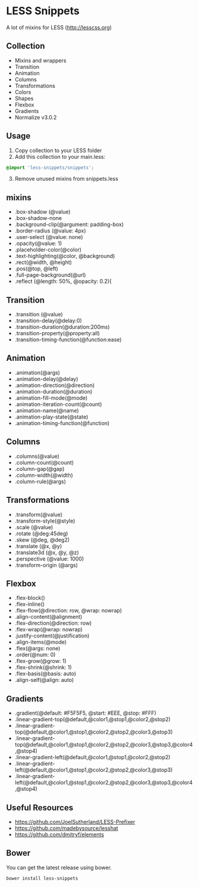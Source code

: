 LESS Snippets
================================
A lot of mixins for LESS (http://lesscss.org)

Collection
-----

- Mixins and wrappers
- Transition
- Animation
- Columns
- Transformations 
- Colors
- Shapes
- Flexbox
- Gradients
- Normalize v3.0.2

Usage
-----

1. Copy collection to your LESS folder
2. Add this collection to your main.less:
```scss
@import 'less-snippets/snippets';
```
3. Remove unused mixins from snippets.less


mixins
-----

- .box-shadow (@value)
- .box-shadow-none
- .background-clip(@argument: padding-box)
- .border-radius (@value: 4px)
- .user-select (@value: none)
- .opacity(@value: 1)
- .placeholder-color(@color)
- .text-highlighting(@color, @background)
- .rect(@width, @height)
- .pos(@top, @left)
- .full-page-background(@url)
- .reflect (@length: 50%, @opacity: 0.2){

Transition
-----

- .transition (@value)
- .transition-delay(@delay:0)
- .transition-duration(@duration:200ms)
- .transition-property(@property:all)
- .transition-timing-function(@function:ease)

Animation
-----

- .animation(@args)
- .animation-delay(@delay)
- .animation-direction(@direction)
- .animation-duration(@duration)
- .animation-fill-mode(@mode)
- .animation-iteration-count(@count)
- .animation-name(@name)
- .animation-play-state(@state)
- .animation-timing-function(@function)

Columns
-----

- .columns(@value)
- .column-count(@count)
- .column-gap(@gap)
- .column-width(@width)
- .column-rule(@args)

Transformations 
-----

- .transform(@value)
- .transform-style(@style)
- .scale (@value)
- .rotate (@deg:45deg)
- .skew (@deg, @deg2)
- .translate (@x, @y)
- .translate3d (@x, @y, @z)
- .perspective (@value: 1000)
- .transform-origin (@args)

Flexbox
-----

- .flex-block()
- .flex-inline()
- .flex-flow(@direction: row, @wrap: nowrap)
- .align-content(@alignment)
- .flex-direction(@direction: row)
- .flex-wrap(@wrap: nowrap)
- .justify-content(@justification)
- .align-items(@mode)
- .flex(@args: none)
- .order(@num: 0)
- .flex-grow(@grow: 1)
- .flex-shrink(@shrink: 1)
- .flex-basis(@basis: auto)
- .align-self(@align: auto)

Gradients
-----

- .gradient(@default: #F5F5F5, @start: #EEE, @stop: #FFF)
- .linear-gradient-top(@default,@color1,@stop1,@color2,@stop2)
- .linear-gradient-top(@default,@color1,@stop1,@color2,@stop2,@color3,@stop3)
- .linear-gradient-top(@default,@color1,@stop1,@color2,@stop2,@color3,@stop3,@color4,@stop4)
- .linear-gradient-left(@default,@color1,@stop1,@color2,@stop2)
- .linear-gradient-left(@default,@color1,@stop1,@color2,@stop2,@color3,@stop3)
- .linear-gradient-left(@default,@color1,@stop1,@color2,@stop2,@color3,@stop3,@color4,@stop4)


Useful Resources
-----

- https://github.com/JoelSutherland/LESS-Prefixer
- https://github.com/madebysource/lesshat
- https://github.com/dmitryf/elements

Bower
-----

You can get the latest release using bower.

```ssh
bower install less-snippets
```